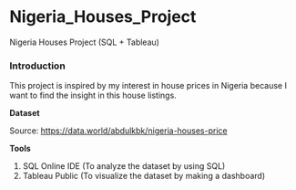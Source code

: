 # Nigeria_Houses_Project
Nigeria Houses Project (SQL + Tableau)

### **Introduction**

This project is inspired by my interest in house prices in Nigeria because I want to find the insight in this house listings. 

**Dataset**

Source: https://data.world/abdulkbk/nigeria-houses-price

**Tools**

1. SQL Online IDE (To analyze the dataset by using SQL)
2. Tableau Public (To visualize the dataset by making a dashboard)
